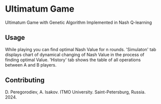 # Ultimatum Game

Ultimatum Game with Genetic Algorithm Implemented in Nash Q-learning

## Usage

While playing you can find optimal Nash Value for n rounds. 'Simulaton' tab displays chart of dynamical changing of Nash Value in the process of finding optimal Value. 'History' tab shows the table of all operations between A and B players.

## Contributing

D. Peregorodiev, A. Isakov. ITMO University. Saint-Petersburg, Russia. 2024.
